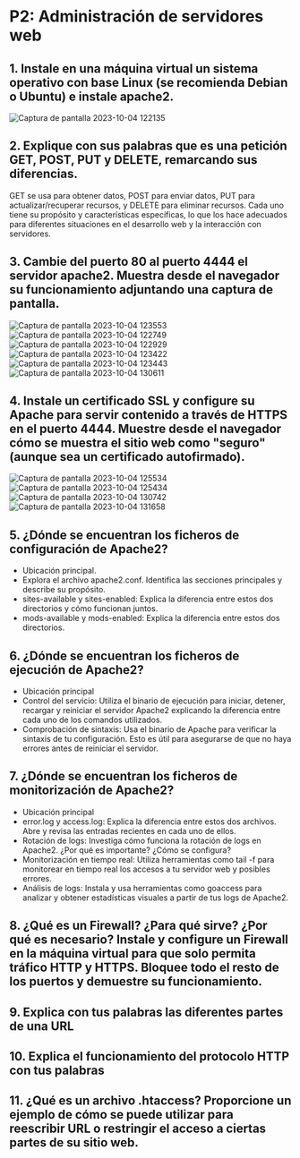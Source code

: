 # P2: Administración de servidores web #

## 1. Instale en una máquina virtual un sistema operativo con base Linux (se recomienda Debian o Ubuntu) e instale apache2. ##

![Captura de pantalla 2023-10-04 122135](https://github.com/miquelnicolas/despliegue-de-aplicaciones-web/assets/144775437/04be2c7f-fc1c-40b1-8d9c-2a58b815c895)

## 2. Explique con sus palabras que es una petición GET, POST, PUT y DELETE, remarcando sus diferencias. ##

GET se usa para obtener datos, POST para enviar datos, PUT para actualizar/recuperar recursos, y DELETE para eliminar recursos. Cada uno tiene su propósito y características específicas, lo que los hace adecuados para diferentes situaciones en el desarrollo web y la interacción con servidores.

## 3. Cambie del puerto 80 al puerto 4444 el servidor apache2. Muestra desde el navegador su funcionamiento adjuntando una captura de pantalla. ##
![Captura de pantalla 2023-10-04 123553](https://github.com/miquelnicolas/despliegue-de-aplicaciones-web/assets/144775437/fb922944-8942-4e87-8cad-679f4530d49f)
![Captura de pantalla 2023-10-04 122749](https://github.com/miquelnicolas/despliegue-de-aplicaciones-web/assets/144775437/b4257a8d-1ab7-47ec-9a5d-3d26017c13bd)
![Captura de pantalla 2023-10-04 122929](https://github.com/miquelnicolas/despliegue-de-aplicaciones-web/assets/144775437/fa9608a5-4435-485d-84d8-dac366bd959a)
![Captura de pantalla 2023-10-04 123422](https://github.com/miquelnicolas/despliegue-de-aplicaciones-web/assets/144775437/43f39a1a-9685-4212-bad6-f28568bb8403)
![Captura de pantalla 2023-10-04 123443](https://github.com/miquelnicolas/despliegue-de-aplicaciones-web/assets/144775437/048b210e-ad72-4ba4-9bff-4042f645811a)
![Captura de pantalla 2023-10-04 130611](https://github.com/miquelnicolas/despliegue-de-aplicaciones-web/assets/144775437/5ca84b86-1acb-495c-94f8-6495c2b9ac5a)

## 4. Instale un certificado SSL y configure su Apache para servir contenido a través de HTTPS en el puerto 4444. Muestre desde el navegador cómo se muestra el sitio web como "seguro" (aunque sea un certificado autofirmado). ##
![Captura de pantalla 2023-10-04 125534](https://github.com/miquelnicolas/despliegue-de-aplicaciones-web/assets/144775437/a70cd6cd-0580-4ece-be49-998c1239bc5a)
![Captura de pantalla 2023-10-04 125434](https://github.com/miquelnicolas/despliegue-de-aplicaciones-web/assets/144775437/2acb6dc4-0b20-48cd-915f-74b3348ba2a4)
![Captura de pantalla 2023-10-04 130742](https://github.com/miquelnicolas/despliegue-de-aplicaciones-web/assets/144775437/e7ee2365-8ef1-43cc-ba5a-5df6c439f08e)
![Captura de pantalla 2023-10-04 131658](https://github.com/miquelnicolas/despliegue-de-aplicaciones-web/assets/144775437/b8b04460-34a0-4a69-b28d-caa4355b43af)

## 5. ¿Dónde se encuentran los ficheros de configuración de Apache2? ##
- Ubicación principal.
- Explora el archivo apache2.conf. Identifica las secciones principales y describe su propósito.
- sites-available y sites-enabled: Explica la diferencia entre estos dos directorios y cómo funcionan juntos.
- mods-available y mods-enabled: Explica la diferencia entre estos dos directorios.



## 6. ¿Dónde se encuentran los ficheros de ejecución de Apache2? ##
- Ubicación principal
- Control del servicio: Utiliza el binario de ejecución para iniciar, detener, recargar y reiniciar el servidor Apache2 explicando la diferencia entre cada uno de los comandos utilizados.
- Comprobación de sintaxis: Usa el binario de Apache para verificar la sintaxis de tu configuración. Esto es útil para asegurarse de que no haya errores antes de reiniciar el servidor.

## 7. ¿Dónde se encuentran los ficheros de monitorización de Apache2? ##
- Ubicación principal
- error.log y access.log: Explica la diferencia entre estos dos archivos. Abre y revisa las entradas recientes en cada uno de ellos.
- Rotación de logs: Investiga cómo funciona la rotación de logs en Apache2. ¿Por qué es importante? ¿Cómo se configura?
- Monitorización en tiempo real: Utiliza herramientas como tail -f para monitorear en tiempo real los accesos a tu servidor web y posibles errores.
- Análisis de logs: Instala y usa herramientas como goaccess para analizar y obtener estadísticas visuales a partir de tus logs de Apache2.

## 8. ¿Qué es un Firewall? ¿Para qué sirve? ¿Por qué es necesario? Instale y configure un Firewall en la máquina virtual para que solo permita tráfico HTTP y HTTPS. Bloquee todo el resto de los puertos y demuestre su funcionamiento. ##

## 9. Explica con tus palabras las diferentes partes de una URL ##

## 10. Explica el funcionamiento del protocolo HTTP con tus palabras ##

## 11. ¿Qué es un archivo .htaccess? Proporcione un ejemplo de cómo se puede utilizar para reescribir URL o restringir el acceso a ciertas partes de su sitio web. ##

